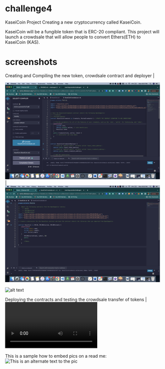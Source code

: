 # challenge4
KaseiCoin Project
Creating a new cryptocurrency called KaseiCoin.

KaseiCoin will be a fungible token that is ERC-20 compliant. This project will launch a crowdsale that will allow people to convert Ethers(ETH) to KaseiCoin (KAS).


# screenshots



Creating and Compiling the new token, crowdsale contract and deployer |

![alt text](https://github.com/smerlingcustodio/challenge4/blob/main/Evaluation%20Evidence/Crowdsale.png)  | ![alt text](https://github.com/smerlingcustodio/challenge4/blob/main/Evaluation%20Evidence/KaseiCoin.png)

![alt text](https://github.com/smerlingcustodio/challenge4/blob/main/Evaluation%20Evidence/compileGif.gif)


Deploying the contracts and testing the crowdsale transfer of tokens |![alt text](https://github.com/smerlingcustodio/challenge4/blob/main/Evaluation%20Evidence/Deploying_test_Transactions.webm)



This is a sample how to embed pics on a read me:
![This is an alternate text to the pic](https://www.bankrate.com/2022/07/07151503/Cryptocurrency-statistics.jpeg?auto=webp&optimize=high&crop=16:9&width=912)